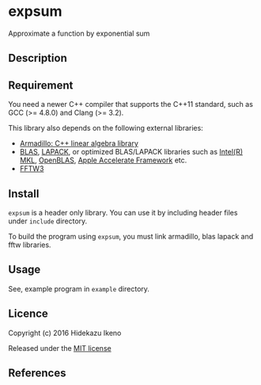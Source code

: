 # expsum

Approximate a function by exponential sum

## Description



## Requirement

You need a newer C++ compiler that supports the C++11 standard, such as
GCC (>= 4.8.0) and Clang (>= 3.2).

This library also depends on the following external libraries:

 - [Armadillo: C++ linear algebra library](http://arma.sourceforge.net/)
 - [BLAS](http://www.netlib.org/blas/),
   [LAPACK](http://www.netlib.org/lapack/), or optimized BLAS/LAPACK libraries
   such as [Intel(R) MKL](https://software.intel.com/en-us/intel-mkl/),
   [OpenBLAS](http://www.openblas.net/),
   [Apple Accelerate Framework](https://developer.apple.com/library/mac/documentation/Accelerate/Reference/AccelerateFWRef/)
   etc.
- [FFTW3](http://www.fftw.org/)

## Install

`expsum` is a header only library. You can use it by including header files
under `include` directory.

To build the program using `expsum`, you must link armadillo, blas lapack and
fftw libraries.

## Usage
See, example program in `example` directory.

## Licence

Copyright (c) 2016 Hidekazu Ikeno

Released under the [MIT license](http://opensource.org/licenses/mit-license.php)


## References

